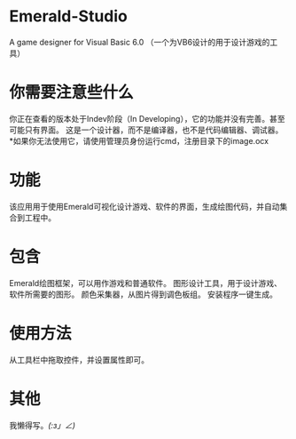 # Emerald-Studio
A game designer for Visual Basic 6.0 （一个为VB6设计的用于设计游戏的工具）

# 你需要注意些什么
你正在查看的版本处于Indev阶段（In Developing），它的功能并没有完善。甚至可能只有界面。
这是一个设计器，而不是编译器，也不是代码编辑器、调试器。
*如果你无法使用它，请使用管理员身份运行cmd，注册目录下的image.ocx

# 功能
该应用用于使用Emerald可视化设计游戏、软件的界面，生成绘图代码，并自动集合到工程中。

# 包含
Emerald绘图框架，可以用作游戏和普通软件。
图形设计工具，用于设计游戏、软件所需要的图形。
颜色采集器，从图片得到调色板组。
安装程序一键生成。

# 使用方法
从工具栏中拖取控件，并设置属性即可。

# 其他
我懒得写。_(:з」∠)_
